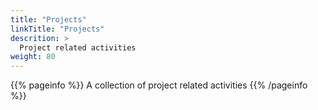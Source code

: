 ```yaml
---
title: "Projects"
linkTitle: "Projects"
descrition: >
  Project related activities
weight: 80
---
```


{{% pageinfo %}}
A collection of project related activities
{{% /pageinfo %}}


